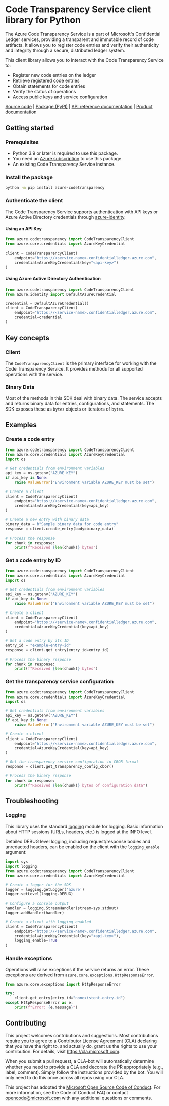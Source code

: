 # Code Transparency Service client library for Python

The Azure Code Transparency Service is a part of Microsoft's Confidential Ledger services, providing a transparent and immutable record of code artifacts. It allows you to register code entries and verify their authenticity and integrity through a secure, distributed ledger system.

This client library allows you to interact with the Code Transparency Service to:

- Register new code entries on the ledger
- Retrieve registered code entries
- Obtain statements for code entries
- Verify the status of operations
- Access public keys and service configuration

[Source code](https://github.com/Azure/azure-sdk-for-python/tree/main/sdk/confidentialledger/azure-codetransparency) | [Package (PyPI)](https://pypi.org/project/azure-codetransparency/) | [API reference documentation](#) | [Product documentation](#)

## Getting started

### Prerequisites

- Python 3.9 or later is required to use this package.
- You need an [Azure subscription][azure_sub] to use this package.
- An existing Code Transparency Service instance.

### Install the package

```bash
python -m pip install azure-codetransparency
```

### Authenticate the client

The Code Transparency Service supports authentication with API keys or Azure Active Directory credentials through [azure-identity](https://pypi.org/project/azure-identity/).

#### Using an API Key

```python
from azure.codetransparency import CodeTransparencyClient
from azure.core.credentials import AzureKeyCredential

client = CodeTransparencyClient(
    endpoint="https://<service-name>.confidentialledger.azure.com",
    credential=AzureKeyCredential(key="<api-key>")
)
```

#### Using Azure Active Directory Authentication

```python
from azure.codetransparency import CodeTransparencyClient
from azure.identity import DefaultAzureCredential

credential = DefaultAzureCredential()
client = CodeTransparencyClient(
    endpoint="https://<service-name>.confidentialledger.azure.com",
    credential=credential
)
```

## Key concepts

### Client

The `CodeTransparencyClient` is the primary interface for working with the Code Transparency Service. It provides methods for all supported operations with the service.

### Binary Data

Most of the methods in this SDK deal with binary data. The service accepts and returns binary data for entries, configurations, and statements. The SDK exposes these as `bytes` objects or iterators of `bytes`.

## Examples

### Create a code entry

```python
from azure.codetransparency import CodeTransparencyClient
from azure.core.credentials import AzureKeyCredential
import os

# Get credentials from environment variables
api_key = os.getenv("AZURE_KEY")
if api_key is None:
    raise ValueError("Environment variable AZURE_KEY must be set")

# Create a client
client = CodeTransparencyClient(
    endpoint="https://<service-name>.confidentialledger.azure.com",
    credential=AzureKeyCredential(key=api_key)
)

# Create a new entry with binary data
binary_data = b"Sample binary data for code entry"
response = client.create_entry(body=binary_data)

# Process the response
for chunk in response:
    print(f"Received {len(chunk)} bytes")
```

### Get a code entry by ID

```python
from azure.codetransparency import CodeTransparencyClient
from azure.core.credentials import AzureKeyCredential
import os

# Get credentials from environment variables
api_key = os.getenv("AZURE_KEY")
if api_key is None:
    raise ValueError("Environment variable AZURE_KEY must be set")

# Create a client
client = CodeTransparencyClient(
    endpoint="https://<service-name>.confidentialledger.azure.com",
    credential=AzureKeyCredential(key=api_key)
)

# Get a code entry by its ID
entry_id = "example-entry-id"
response = client.get_entry(entry_id=entry_id)

# Process the binary response
for chunk in response:
    print(f"Received {len(chunk)} bytes")
```

### Get the transparency service configuration

```python
from azure.codetransparency import CodeTransparencyClient
from azure.core.credentials import AzureKeyCredential
import os

# Get credentials from environment variables
api_key = os.getenv("AZURE_KEY")
if api_key is None:
    raise ValueError("Environment variable AZURE_KEY must be set")

# Create a client
client = CodeTransparencyClient(
    endpoint="https://<service-name>.confidentialledger.azure.com",
    credential=AzureKeyCredential(key=api_key)
)

# Get the transparency service configuration in CBOR format
response = client.get_transparency_config_cbor()

# Process the binary response
for chunk in response:
    print(f"Received {len(chunk)} bytes of configuration data")
```

## Troubleshooting

### Logging

This library uses the standard [logging](https://docs.python.org/3/library/logging.html) module for logging. Basic information about HTTP sessions (URLs, headers, etc.) is logged at the INFO level.

Detailed DEBUG level logging, including request/response bodies and unredacted headers, can be enabled on the client with the `logging_enable` argument:

```python
import sys
import logging
from azure.codetransparency import CodeTransparencyClient
from azure.core.credentials import AzureKeyCredential

# Create a logger for the SDK
logger = logging.getLogger('azure')
logger.setLevel(logging.DEBUG)

# Configure a console output
handler = logging.StreamHandler(stream=sys.stdout)
logger.addHandler(handler)

# Create a client with logging enabled
client = CodeTransparencyClient(
    endpoint="https://<service-name>.confidentialledger.azure.com",
    credential=AzureKeyCredential(key="<api-key>"),
    logging_enable=True
)
```

### Handle exceptions

Operations will raise exceptions if the service returns an error. These exceptions are derived from `azure.core.exceptions.HttpResponseError`.

```python
from azure.core.exceptions import HttpResponseError

try:
    client.get_entry(entry_id="nonexistent-entry-id")
except HttpResponseError as e:
    print(f"Error: {e.message}")
```

## Contributing

This project welcomes contributions and suggestions. Most contributions require
you to agree to a Contributor License Agreement (CLA) declaring that you have
the right to, and actually do, grant us the rights to use your contribution.
For details, visit https://cla.microsoft.com.

When you submit a pull request, a CLA-bot will automatically determine whether
you need to provide a CLA and decorate the PR appropriately (e.g., label,
comment). Simply follow the instructions provided by the bot. You will only
need to do this once across all repos using our CLA.

This project has adopted the
[Microsoft Open Source Code of Conduct][code_of_conduct]. For more information,
see the Code of Conduct FAQ or contact opencode@microsoft.com with any
additional questions or comments.

<!-- LINKS -->
[code_of_conduct]: https://opensource.microsoft.com/codeofconduct/
[authenticate_with_token]: https://docs.microsoft.com/azure/cognitive-services/authentication?tabs=powershell#authenticate-with-an-authentication-token
[azure_identity_credentials]: https://github.com/Azure/azure-sdk-for-python/tree/main/sdk/identity/azure-identity#credentials
[azure_identity_pip]: https://pypi.org/project/azure-identity/
[default_azure_credential]: https://github.com/Azure/azure-sdk-for-python/tree/main/sdk/identity/azure-identity#defaultazurecredential
[pip]: https://pypi.org/project/pip/
[azure_sub]: https://azure.microsoft.com/free/
